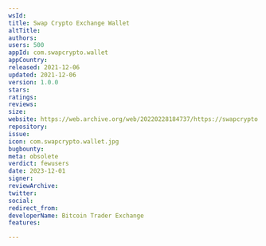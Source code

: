 ```yaml
---
wsId: 
title: Swap Crypto Exchange Wallet
altTitle: 
authors: 
users: 500
appId: com.swapcrypto.wallet
appCountry: 
released: 2021-12-06
updated: 2021-12-06
version: 1.0.0
stars: 
ratings: 
reviews: 
size: 
website: https://web.archive.org/web/20220228184737/https://swapcrypto.ca/
repository: 
issue: 
icon: com.swapcrypto.wallet.jpg
bugbounty: 
meta: obsolete
verdict: fewusers
date: 2023-12-01
signer: 
reviewArchive: 
twitter: 
social: 
redirect_from: 
developerName: Bitcoin Trader Exchange
features: 

---
```


